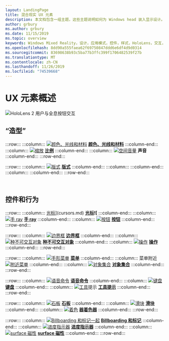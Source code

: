```yaml
---
layout: LandingPage
title: 混合现实 UX 元素
description: 本文档包含一组主题，这些主题说明如何为 Windows head 装入显示设计。
author: grbury
ms.author: grbury
ms.date: 11/15/2019
ms.topic: overview
keywords: Windows Mixed Reality，设计，应用模式，控件，样式，HoloLens，交互，UX 元素，行为，构建基块
ms.openlocfilehash: 8dd90a555faea62f69750847ddd6e6df4d9d0314
ms.sourcegitcommit: 83698638b93c5ba77b3ffc399f1706482539f27b
ms.translationtype: MT
ms.contentlocale: zh-CN
ms.lasthandoff: 11/26/2019
ms.locfileid: "74539668"
---
```

# <a name="ux-elements-overview"></a>UX 元素概述

![HoloLens 2 用户与全息按钮交互](images/06_AppPatterns.png)

## <a name="style"></a>“造型”

:::row:::
    :::column:::
       [![颜色、光线和材料](images/640px-fragments.jpg)](color,-light-and-materials.md) **[颜色、光线和材料](color,-light-and-materials.md)**
    :::column-end:::
    :::column:::
       [![缩放](images/volvo-cars-microsoft-hololens-experience01-640px.jpg)](scale.md) **[比例](scale.md)**
    :::column-end:::
    :::column:::
       [![空间音量](images/SpatialAudio.gif)](spatial-sound.md)  **[](spatial-sound.md)声音**
    :::column-end:::
:::row-end:::

:::row:::
    :::column:::
       [![版式](images/text_in_unity_viewingangle.jpg)](typography.md) **[版式](typography.md)**
    :::column-end:::
    :::column:::
    :::column-end:::
    :::column:::
    :::column-end:::
:::row-end:::

<br>

## <a name="controls-and-behaviors"></a>控件和行为

:::row:::
    :::column:::
       [光标](images/UX/UX_Hero_Cursor.jpg)](cursors.md) **[光标](cursors.md)![**
    :::column-end:::
    :::column:::
       [![手 ray](images/UX/UX_Hero_HandRay.jpg)](point-and-commit.md) **[手 ray](point-and-commit.md)**
    :::column-end:::
    :::column:::
       [![按钮](images/UX/UX_Hero_Button.jpg)](button.md) **[按钮](button.md)**
    :::column-end:::
:::row-end:::

:::row:::
    :::column:::
       [![边界框](images/UX/UX_Hero_BoundingBox.jpg)](app-bar-and-bounding-box.md) **[边界框](app-bar-and-bounding-box.md)**
    :::column-end:::
    :::column:::
       [![种不可交互对象](images/UX/UX_Hero_Interactable.jpg)](interactable-object.md) **[种不可交互对象](interactable-object.md)**
    :::column-end:::
    :::column:::
       [![操作](images/UX/UX_Hero_Manipulation.jpg)](direct-manipulation.md) **[操作](direct-manipulation.md)**
    :::column-end:::
:::row-end:::

:::row:::
    :::column:::
       [![手形菜单](images/UX/UX_Hero_HandMenu.jpg)](hand-menu.md) **[菜单](hand-menu.md)**
    :::column-end:::
    :::column:::
       菜单附近[![附近菜单](images/UX/UX_Hero_NearMenu.jpg)](near-menu.md)  **[](near-menu.md)**
    :::column-end:::
    :::column:::
       [![对象集合](images/UX/UX_Hero_ObjectCollection.jpg)](object-collection.md) **[对象集合](object-collection.md)**
    :::column-end:::
:::row-end:::

:::row:::
    :::column:::
       [![语音命令](images/UX/UX_Hero_VoiceCommand.jpg)](voice-input.md) **[语音命令](voice-input.md)**
    :::column-end:::
    :::column:::
       [![键盘](images/UX/UX_Hero_Keyboard.jpg)](keyboard.md) **[键盘](keyboard.md)**
    :::column-end:::
    :::column:::
       [![工具](images/UX/UX_Hero_Tooltip.jpg)](tooltip.md)提示 **[工具提示](tooltip.md)**
    :::column-end:::
:::row-end:::

:::row:::
    :::column:::
       [![石板](images/UX/UX_Hero_Slate.jpg)](slate.md) **[石板](slate.md)**
    :::column-end:::
    :::column:::
       [![滑块](images/UX/UX_Hero_Slider.jpg)](slider.md) **[滑块](slider.md)**
    :::column-end:::
    :::column:::
        [![着色](images/UX/UX_Hero_StandardShader.jpg)](shader.md) **[器着色器](shader.md)**
    :::column-end:::
:::row-end:::

:::row:::
    :::column:::
        [![Billboarding 和标记一起](images/UX/MRTK_TagAlong.gif)](billboarding-and-tag-along.md)  **[Billboarding 和标记](billboarding-and-tag-along.md)**
    :::column-end:::
    :::column:::
       [![进度指示器](images/UX/MRTK_ProgressIndicator.gif)](progress.md) **[进度指示器](progress.md)**
    :::column-end:::
    :::column:::
       [![surface 磁性](images/UX/MRTK_SurfaceMagnetism.gif)](surface-magnetism.md)  **[surface 磁性](surface-magnetism.md)**
    :::column-end:::
:::row-end:::


<br>

<br>

